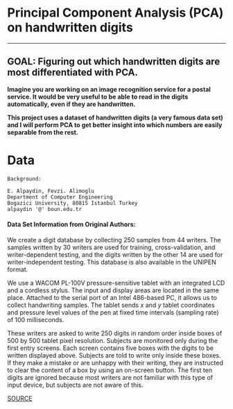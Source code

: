 # Principal Component Analysis (PCA) on handwritten digits
-----
## GOAL: Figuring out which handwritten digits are most differentiated with PCA.

**Imagine you are working on an image recognition service for a postal service. It would be very useful to be able to read in the digits automatically, even if they are handwritten.**

**This project uses a dataset of handwritten digits (a very famous data set) and I will perform PCA to get better insight into which numbers are easily separable from the rest.**

# Data

    Background:

    E. Alpaydin, Fevzi. Alimoglu
    Department of Computer Engineering
    Bogazici University, 80815 Istanbul Turkey
    alpaydin '@' boun.edu.tr


#### Data Set Information from Original Authors:

We create a digit database by collecting 250 samples from 44 writers. The samples written by 30 writers are used for training, cross-validation, and writer-dependent testing, and the digits written by the other 14 are used for writer-independent testing. This database is also available in the UNIPEN format.

We use a WACOM PL-100V pressure-sensitive tablet with an integrated LCD and a cordless stylus. The input and display areas are located in the same place. Attached to the serial port of an Intel 486-based PC, it allows us to collect handwriting samples. The tablet sends $x$ and $y$ tablet coordinates and pressure level values of the pen at fixed time intervals (sampling rate) of 100 milliseconds.

These writers are asked to write 250 digits in random order inside boxes of 500 by 500 tablet pixel resolution. Subjects are monitored only during the first entry screens. Each screen contains five boxes with the digits to be written displayed above. Subjects are told to write only inside these boxes. If they make a mistake or are unhappy with their writing, they are instructed to clear the content of a box by using an on-screen button. The first ten digits are ignored because most writers are not familiar with this type of input device, but subjects are not aware of this.

[SOURCE](https://archive.ics.uci.edu/ml/datasets/Pen-Based+Recognition+of+Handwritten+Digits)
